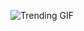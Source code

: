 ![Trending GIF](https://media2.giphy.com/media/v1.Y2lkPThiYjIxNzcyY2k5YXl3bWRrOXh1NmlwNXJ4dnl5eGkwZHBhc29zMmQwbXg3a29pZyZlcD12MV9naWZzX3NlYXJjaCZjdD1n/wQAbcl6iDnawokpLj9/giphy.gif)
